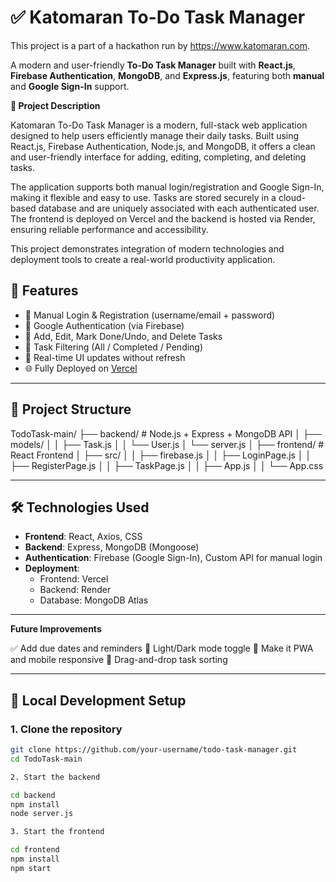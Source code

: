 # ✅ Katomaran To-Do Task Manager

This project is a part of a hackathon run by https://www.katomaran.com.

A modern and user-friendly **To-Do Task Manager** built with **React.js**, **Firebase Authentication**, **MongoDB**, and **Express.js**, featuring both **manual** and **Google Sign-In** support.

**📘 Project Description**

Katomaran To-Do Task Manager is a modern, full-stack web application designed to help users efficiently manage their daily tasks. Built using React.js, Firebase Authentication, Node.js, and MongoDB, it offers a clean and user-friendly interface for adding, editing, completing, and deleting tasks.

The application supports both manual login/registration and Google Sign-In, making it flexible and easy to use. Tasks are stored securely in a cloud-based database and are uniquely associated with each authenticated user. The frontend is deployed on Vercel and the backend is hosted via Render, ensuring reliable performance and accessibility.

This project demonstrates integration of modern technologies and deployment tools to create a real-world productivity application.

## 🚀 Features

- 🔐 Manual Login & Registration (username/email + password)
- 🔑 Google Authentication (via Firebase)
- 📝 Add, Edit, Mark Done/Undo, and Delete Tasks
- 📌 Task Filtering (All / Completed / Pending)
- 🔄 Real-time UI updates without refresh
- 🌐 Fully Deployed on [Vercel](https://katomaran-to-mq08nqb74-taruneswar-m-rs-projects.vercel.app)

---

## 📁 Project Structure

TodoTask-main/
├── backend/ # Node.js + Express + MongoDB API
│ ├── models/
│ │ ├── Task.js
│ │ └── User.js
│ └── server.js
│
├── frontend/ # React Frontend
│ ├── src/
│ │ ├── firebase.js
│ │ ├── LoginPage.js
│ │ ├── RegisterPage.js
│ │ ├── TaskPage.js
│ │ ├── App.js
│ │ └── App.css

---

## 🛠️ Technologies Used

- **Frontend**: React, Axios, CSS
- **Backend**: Express, MongoDB (Mongoose)
- **Authentication**: Firebase (Google Sign-In), Custom API for manual login
- **Deployment**:
  - Frontend: Vercel
  - Backend: Render
  - Database: MongoDB Atlas

---

**Future Improvements**

✅ Add due dates and reminders
🌈 Light/Dark mode toggle
📱 Make it PWA and mobile responsive
🔄 Drag-and-drop task sorting

---

## 🔧 Local Development Setup

### 1. Clone the repository
```bash
git clone https://github.com/your-username/todo-task-manager.git
cd TodoTask-main

2. Start the backend

cd backend
npm install
node server.js

3. Start the frontend

cd frontend
npm install
npm start


